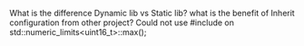 What is the difference Dynamic lib vs Static lib?
what is the benefit of Inherit configuration from other project?
Could not use #include<limits> on std::numeric_limits<uint16_t>::max();